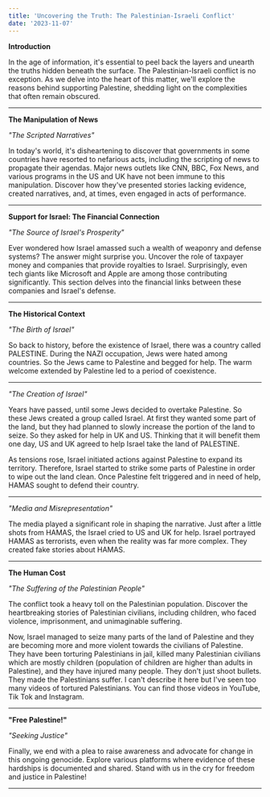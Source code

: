 ```yaml
---
title: 'Uncovering the Truth: The Palestinian-Israeli Conflict'
date: '2023-11-07'
--- 
```



**Introduction**

In the age of information, it's essential to peel back the layers and unearth the truths hidden beneath the surface. The Palestinian-Israeli conflict is no exception. As we delve into the heart of this matter, we'll explore the reasons behind supporting Palestine, shedding light on the complexities that often remain obscured.

---

**The Manipulation of News**

*"The Scripted Narratives"*

In today's world, it's disheartening to discover that governments in some countries have resorted to nefarious acts, including the scripting of news to propagate their agendas. Major news outlets like CNN, BBC, Fox News, and various programs in the US and UK have not been immune to this manipulation. Discover how they've presented stories lacking evidence, created narratives, and, at times, even engaged in acts of performance.

---

**Support for Israel: The Financial Connection**

*"The Source of Israel's Prosperity"*

Ever wondered how Israel amassed such a wealth of weaponry and defense systems? The answer might surprise you. Uncover the role of taxpayer money and companies that provide royalties to Israel. Surprisingly, even tech giants like Microsoft and Apple are among those contributing significantly. This section delves into the financial links between these companies and Israel's defense.

---

**The Historical Context**

*"The Birth of Israel"*

So back to history, before the existence of Israel, there was a country called PALESTINE. During the NAZI occupation, Jews were hated among countries. So the Jews came to Palestine and begged for help. The warm welcome extended by Palestine led to a period of coexistence.

---

*"The Creation of Israel"*

Years have passed, until some Jews decided to overtake Palestine. So these Jews created a group called Israel. At first they wanted some part of the land, but they had planned to slowly increase the portion of the land to seize. So they asked for help in UK and US. Thinking that it will benefit them one day, US and UK agreed to help Israel take the land of PALESTINE. 

As tensions rose, Israel initiated actions against Palestine to expand its territory. 
Therefore, Israel started to strike some parts of Palestine in order to wipe out the land clean. Once Palestine felt triggered and in need of help, HAMAS sought to defend their country. 

---

*"Media and Misrepresentation"*

The media played a significant role in shaping the narrative. Just after a little shots from HAMAS, the Israel cried to US and UK for help. Israel portrayed HAMAS as terrorists, even when the reality was far more complex. They created fake stories about HAMAS.

---

**The Human Cost**

*"The Suffering of the Palestinian People"*

The conflict took a heavy toll on the Palestinian population. Discover the heartbreaking stories of Palestinian civilians, including children, who faced violence, imprisonment, and unimaginable suffering.

Now, Israel managed to seize many parts of the land of Palestine and they are becoming more and more violent towards the civilians of Palestine. They have been torturing Palestinians in jail, killed many Palestinian civilians which are mostly children (population of children are higher than adults in Palestine), and they have injured many people. They don't just shoot bullets. They made the Palestinians suffer. I can't describe it here but I've seen too many videos of tortured Palestinians. You can find those videos in YouTube, Tik Tok and Instagram. 

---

**"Free Palestine!"**

*"Seeking Justice"*

Finally, we end with a plea to raise awareness and advocate for change in this ongoing genocide. Explore various platforms where evidence of these hardships is documented and shared. Stand with us in the cry for freedom and justice in Palestine!

---


